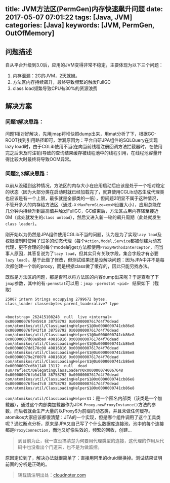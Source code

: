 title: JVM方法区(PermGen)内存快速飙升问题
date: 2017-05-07 07:01:22
tags: [Java, JVM]
categories: [Java]
keywords: [JVM, PermGen, OutOfMemory]
---

## 问题描述
自从平台升级到3.0后，应用的JVM变得非常不稳定，主要体现为以下三个问题：

1. 内存泄漏：2G的JVM，2天就崩。
2. 方法区内存持续飙升，最终导致频繁的触发FullGC
3. class load频繁导致CPU有30%的资源浪费

## 解决方案
### **问题1解决思路**：
问题1相对好解决，先用jmap将堆快照dump出来，用mat分析了下，根据GC-ROOT找到引用路径即可，泄漏原因为：平台自研JPA组件的SQLQuery在实现lazy load时，由于CGLib使用不当(在向当前线程注册回调方法拦截器时，在使用完之后未及时注销)导致的查询结果缓存被线程池中的线程引用，在线程池容量开得比较大时最终将导致OOM异常。

<!--More-->


### **问题2,3解决思路**：
以前从没碰到这种情况，方法区的内存大小在应用启动后应该是处于一个相对稳定的状态（因为大部分类在启动时就已经加载完了，就算使用CGLib动态生成代理类也应该是有一个上限，最多就是全部类的一倍），但问题2明显不属于这种情况，不管开多大的内存给方法区（通过`-X:MaxPermSize=xxxM`设置大小），应用总能在几分钟内持续升到最高值并触发FullGC，GC结束后，方法区占用内存降至接近0M（此处就发生的`class unload`），然后又进入新一轮的飙升周期（此处就发生`class loader`）。

刚开始以为仍然是JPA组件使用CGLib不当的问题，认为是为了实现`lazy load`及权限控制时使用了过多的动态代理（每个`Action,Model,Service`都被创建为动态代理，更不合理的时每个model的get方法都使用`ProxyMethodInterceptor`，问当事人原因，其答复说为了`lazy load`，但其实只有关联字段，集合字段才有必要`lazy load`）。基于此做了修改，但测试结果还是没解决问题：因为JPA中并不是每次都创建一个新的proxy，而是根据class做了缓存的，因此只能另找办法。

既然是方法区的问题，那是否可以将方法区的内容dump出来呢？于是查看了下`jmap`参数，其中的有`-permstat`可以用：`jmap -permstat <pid> `
结果如下（截取）

```
25007 intern Strings occupying 2799672 bytes.  
class_loader classesbytes parent_loaderalive? type  
  
  
<bootstrap> 262415108248  null  live <internal>  
0x000000076f045910 38758792 0x00000007617d4f70dead com/atomikos/util/ClassLoadingHelper$1@0x0000000741cb86e8  
0x000000076f942f10 38758792 0x00000007617d4f70dead com/atomikos/util/ClassLoadingHelper$1@0x0000000741cb86e8  
0x00000007d00e9ba0 40816816 0x00000007617d4f70dead com/atomikos/util/ClassLoadingHelper$1@0x0000000741cb86e8  
0x00000007dd170c08 40816816 0x00000007617d4f70dead com/atomikos/util/ClassLoadingHelper$1@0x0000000741cb86e8  
0x000000079e2f0070 40816816 0x00000007617d4f70dead com/atomikos/util/ClassLoadingHelper$1@0x0000000741cb86e8  
0x00000007cd6b1140 13112  null  dead sun/reflect/DelegatingClassLoader@0x0000000740067648  
0x000000076fb5d130 38758792 0x00000007617d4f70dead com/atomikos/util/ClassLoadingHelper$1@0x0000000741cb86e8  
0x000000076fbe47c0 38758792 0x00000007617d4f70dead com/atomikos/util/ClassLoadingHelper$1@0x0000000741cb86e8
```

`com/atomikos/util/ClassLoadingHelper$1`：是一个匿名内部类（该类是一个加载器），通过这个内部类加载器作为JDK `Proxy.newProxyInstance()`方法的参数，而后者就会生产大量的以Proxy$为前缀的动态类，并且未做任何缓存。
atomikos大家应该都很清楚：JTA的一个实现，但是哪个组件调用了这个工具类呢？通过断点分析，原来是JPA又自己写了个什么数据库连接池，池中的每个连接都是`ProxyConnection`，而池又好像失效的，频繁的回收，创建...

> 到目前为止，我一直没搞清楚为何要用代理类型的连接，这代理的作用从代码中也没看出个门道来，也不是为做监控。

原因定位到了，解决办法就很简单了：直接用阿里的druid替换掉。测试结果证明前面的分析是正确的。


> 转载请注明出处：[cloudnoter.com](http://cloudnoter.com)


